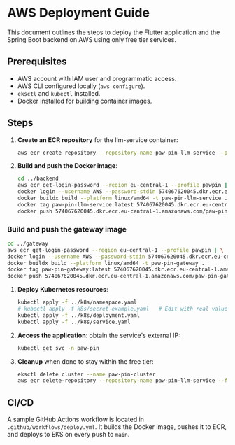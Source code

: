# AWS Deployment Guide

This document outlines the steps to deploy the Flutter application and the Spring Boot backend on AWS using only free tier services.

## Prerequisites

- AWS account with IAM user and programmatic access.
- AWS CLI configured locally (`aws configure`).
- `eksctl` and `kubectl` installed.
- Docker installed for building container images.

## Steps

1. **Create an ECR repository** for the llm-service container:
   ```bash
   aws ecr create-repository --repository-name paw-pin-llm-service --profile pawpin
   ```
2. **Build and push the Docker image**:
   ```bash
   cd ../backend
   aws ecr get-login-password --region eu-central-1 --profile pawpin | \
   docker login --username AWS --password-stdin 574067620045.dkr.ecr.eu-central-1.amazonaws.com | \
   docker buildx build --platform linux/amd64 -t paw-pin-llm-service . |  \
   docker tag paw-pin-llm-service:latest 574067620045.dkr.ecr.eu-central-1.amazonaws.com/paw-pin-llm-service:latest | \
   docker push 574067620045.dkr.ecr.eu-central-1.amazonaws.com/paw-pin-llm-service:latest
   ```

### Build and push the gateway image

   ```bash
   cd ../gateway
   aws ecr get-login-password --region eu-central-1 --profile pawpin | \
   docker login --username AWS --password-stdin 574067620045.dkr.ecr.eu-central-1.amazonaws.com
   docker buildx build --platform linux/amd64 -t paw-pin-gateway .
   docker tag paw-pin-gateway:latest 574067620045.dkr.ecr.eu-central-1.amazonaws.com/paw-pin-gateway:latest
   docker push 574067620045.dkr.ecr.eu-central-1.amazonaws.com/paw-pin-gateway:latest
   ```
   



1. **Deploy Kubernetes resources**:
   ```bash
   kubectl apply -f ../k8s/namespace.yaml
   # kubectl apply -f k8s/secret-example.yaml   # Edit with real values
   kubectl apply -f ../k8s/deployment.yaml
   kubectl apply -f ../k8s/service.yaml
   ```
2. **Access the application**: obtain the service's external IP:
   ```bash
   kubectl get svc -n paw-pin
   ```
3. **Cleanup** when done to stay within the free tier:
   ```bash
   eksctl delete cluster --name paw-pin-cluster
   aws ecr delete-repository --repository-name paw-pin-llm-service --force
   ```

## CI/CD

A sample GitHub Actions workflow is located in `.github/workflows/deploy.yml`. It builds the Docker image, pushes it to ECR, and deploys to EKS on every push to `main`.


